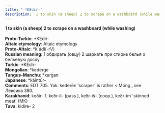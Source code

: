 ```yaml
---
title: " *KEdir-"
description:  1 to skin (a sheep) 2 to scrape on a washboard (while washing)
---
```

<p data-pagefind-weight="0.5">
<strong> 1 to skin (a sheep) 2 to scrape on a washboard (while washing)</strong><br><br>
<strong>Proto-Turkic</strong>:  *KEdir-<br>
<strong>Altaic etymology</strong>:  Altaic etymology<br>
<strong> Proto-Altaic</strong>:  *k`ádí(-rV)<br>
<strong>Russian meaning</strong>:  1 обдирать (овцу) 2 шаркать при стирке белья о бельевую доску<br>
<strong>Turkic</strong>:  *KEdir-<br>
<strong>Mongolian</strong>:  *kederge<br>
<strong>Tungus-Manchu</strong>:  *xargan<br>
<strong>Japanese</strong>:  *káintúr-<br>
<strong>Comments</strong>:  EDT 705. Yak. kederēn 'scraper' is rather < Mong., see Лексика 380.<br>
<strong>Karakhanid</strong>:  keδir- 1, keδr-il- (pass.), keδr-iš- (coop.), keδr-im 'skinned meat' (MK)<br>
<strong>Tuva</strong>:  kidire- 2<br>

</p>
